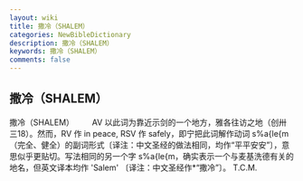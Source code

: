```yaml
---
layout: wiki
title: 撒冷（SHALEM）
categories: NewBibleDictionary
description: 撒冷（SHALEM）
keywords: 撒冷（SHALEM）
comments: false
---
```


## 撒冷（SHALEM）



撒冷（SHALEM）
　　AV 以此词为靠近示剑的一个地方，雅各往访之地（创卅三18）。然而，RV 作 in peace, RSV 作 safely，即宁把此词解作动词 s%a{le{m （完全、健全）的副词形式〔译注：中文圣经的做法相同，均作“平平安安”〕，意思似乎更贴切。写法相同的另一个字 s%a{le{m，确实表示一个与麦基洗德有关的地名，但英文译本均作 'Salem' 〔译注：中文圣经作*“撒冷”〕。
T.C.M.




